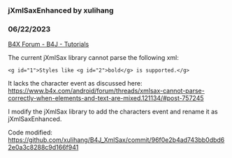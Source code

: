 ### jXmlSaxEnhanced by xulihang
### 06/22/2023
[B4X Forum - B4J - Tutorials](https://www.b4x.com/android/forum/threads/148641/)

The current jXmlSax library cannot parse the following xml:

```B4X
<g id="1">Styles like <g id="2">bold</g> is supported.</g>
```

  
  
It lacks the character event as discussed here: <https://www.b4x.com/android/forum/threads/xmlsax-cannot-parse-correctly-when-elements-and-text-are-mixed.121134/#post-757245>  
  
I modify the jXmlSax library to add the characters event and rename it as jXmlSaxEnhanced.  
  
Code modified: <https://github.com/xulihang/B4J_XmlSax/commit/96f0e2b4ad743bb0dbd62e0a3c8288c9d166f941>